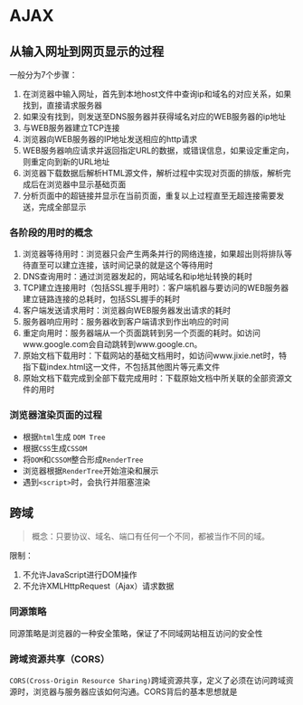 # AJAX
## 从输入网址到网页显示的过程
一般分为7个步骤：
1. 在浏览器中输入网址，首先到本地host文件中查询ip和域名的对应关系，如果找到，直接请求服务器
2. 如果没有找到，则发送至DNS服务器并获得域名对应的WEB服务器的ip地址
3. 与WEB服务器建立TCP连接
4. 浏览器向WEB服务器的IP地址发送相应的http请求
5. WEB服务器响应请求并返回指定URL的数据，或错误信息，如果设定重定向，则重定向到新的URL地址
6. 浏览器下载数据后解析HTML源文件，解析过程中实现对页面的排版，解析完成后在浏览器中显示基础页面
7. 分析页面中的超链接并显示在当前页面，重复以上过程直至无超连接需要发送，完成全部显示

### 各阶段的用时的概念
1. 浏览器等待用时：浏览器只会产生两条并行的网络连接，如果超出则将排队等待直至可以建立连接，该时间记录的就是这个等待用时
2. DNS查询用时：通过浏览器发起的，网站域名和ip地址转换的耗时
3. TCP建立连接用时（包括SSL握手用时）：客户端机器与要访问的WEB服务器建立链路连接的总耗时，包括SSL握手的耗时
4. 客户端发送请求用时：浏览器向WEB服务器发出请求的耗时
5. 服务器响应用时：服务器收到客户端请求到作出响应的时间
6. 重定向用时：服务器端从一个页面跳转到另一个页面的耗时。如访问www.google.com会自动跳转到www.google.cn。
7. 原始文档下载用时：下载网站的基础文档用时，如访问www.jixie.net时，特指下载index.html这一文件，不包括其他图片等元素文件
8. 原始文档下载完成到全部下载完成用时：下载原始文档中所关联的全部资源文件的用时


### 浏览器渲染页面的过程
* 根据`html`生成 `DOM Tree`
* 根据`CSS`生成`CSSOM`
* 将`DOM`和`CSSOM`整合形成`RenderTree`
* 浏览器根据`RenderTree`开始渲染和展示
* 遇到`<script>`时，会执行并阻塞渲染

## 跨域
> 概念：只要协议、域名、端口有任何一个不同，都被当作不同的域。

限制：
1. 不允许JavaScript进行DOM操作
2. 不允许XMLHttpRequest（Ajax）请求数据

### 同源策略
同源策略是浏览器的一种安全策略，保证了不同域网站相互访问的安全性

### 跨域资源共享（CORS）
`CORS(Cross-Origin Resource Sharing)`跨域资源共享，定义了必须在访问跨域资源时，浏览器与服务器应该如何沟通。CORS背后的基本思想就是